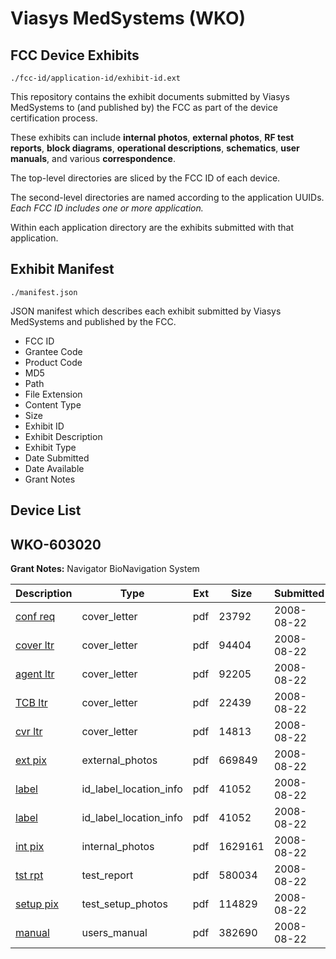 # Viasys MedSystems (WKO)
## FCC Device Exhibits

```
./fcc-id/application-id/exhibit-id.ext
```

This repository contains the exhibit documents submitted by Viasys MedSystems to (and published by) the FCC as part of the device certification process.

These exhibits can include **internal photos**, **external photos**, **RF test reports**, **block diagrams**, **operational descriptions**, **schematics**, **user manuals**, and various **correspondence**.

The top-level directories are sliced by the FCC ID of each device.

The second-level directories are named according to the application UUIDs. *Each FCC ID includes one or more application.*

Within each application directory are the exhibits submitted with that application. 

## Exhibit Manifest

```
./manifest.json
```

JSON manifest which describes each exhibit submitted by Viasys MedSystems and published by the FCC.

- FCC ID
- Grantee Code
- Product Code
- MD5
- Path
- File Extension
- Content Type
- Size
- Exhibit ID
- Exhibit Description
- Exhibit Type
- Date Submitted
- Date Available
- Grant Notes

## Device List
## WKO-603020
**Grant Notes:** Navigator BioNavigation System

| Description | Type | Ext | Size | Submitted | Available |
| ----------- | ---- | --- | ---- | --------- | --------- |
| [conf req](WKO-603020/4582ce218d5de7fc2169c65476bd917e/989233.pdf) | cover_letter | pdf | 23792 | 2008-08-22 | 2008-08-25 |
| [cover ltr](WKO-603020/4582ce218d5de7fc2169c65476bd917e/989234.pdf) | cover_letter | pdf | 94404 | 2008-08-22 | 2008-08-25 |
| [agent ltr](WKO-603020/4582ce218d5de7fc2169c65476bd917e/989235.pdf) | cover_letter | pdf | 92205 | 2008-08-22 | 2008-08-25 |
| [TCB ltr](WKO-603020/4582ce218d5de7fc2169c65476bd917e/989236.pdf) | cover_letter | pdf | 22439 | 2008-08-22 | 2008-08-25 |
| [cvr ltr](WKO-603020/4582ce218d5de7fc2169c65476bd917e/989237.pdf) | cover_letter | pdf | 14813 | 2008-08-22 | 2008-08-25 |
| [ext pix](WKO-603020/4582ce218d5de7fc2169c65476bd917e/989238.pdf) | external_photos | pdf | 669849 | 2008-08-22 | 2008-08-25 |
| [label](WKO-603020/4582ce218d5de7fc2169c65476bd917e/989240.pdf) | id_label_location_info | pdf | 41052 | 2008-08-22 | 2008-08-25 |
| [label](WKO-603020/4582ce218d5de7fc2169c65476bd917e/989241.pdf) | id_label_location_info | pdf | 41052 | 2008-08-22 | 2008-08-25 |
| [int pix](WKO-603020/4582ce218d5de7fc2169c65476bd917e/989239.pdf) | internal_photos | pdf | 1629161 | 2008-08-22 | 2008-08-25 |
| [tst rpt](WKO-603020/4582ce218d5de7fc2169c65476bd917e/989245.pdf) | test_report | pdf | 580034 | 2008-08-22 | 2008-08-25 |
| [setup pix](WKO-603020/4582ce218d5de7fc2169c65476bd917e/989246.pdf) | test_setup_photos | pdf | 114829 | 2008-08-22 | 2008-08-25 |
| [manual](WKO-603020/4582ce218d5de7fc2169c65476bd917e/989247.pdf) | users_manual | pdf | 382690 | 2008-08-22 | 2008-08-25 |
